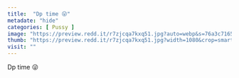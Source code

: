 ```yaml
---
title:  "Dp time 😜"
metadate: "hide"
categories: [ Pussy ]
image: "https://preview.redd.it/r7zjcqa7kxq51.jpg?auto=webp&s=76a3c7165b293ff4eccd1eb41e625b7ac14181c1"
thumb: "https://preview.redd.it/r7zjcqa7kxq51.jpg?width=1080&crop=smart&auto=webp&s=537a0daa7356170aecc2ea2100f6a130b0c7bf8d"
visit: ""
---
```

Dp time 😜
